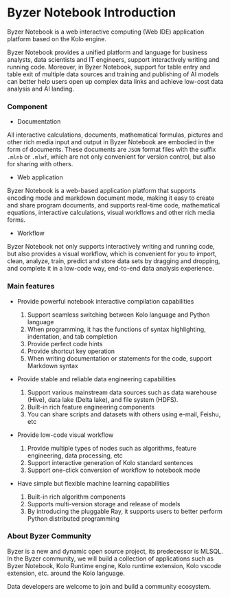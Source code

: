 # Byzer Notebook Introduction

Byzer Notebook is a web interactive computing (Web IDE) application platform based on the Kolo engine.

Byzer Notebook provides a unified platform and language for business analysts, data scientists and IT engineers, support interactively writing and running code. Moreover, in Byzer Notebook, support for table entry and table exit of multiple data sources and training and publishing of AI models can better help users open up complex data links and achieve low-cost data analysis and AI landing.



### Component

* Documentation

All interactive calculations, documents, mathematical formulas, pictures and other rich media input and output in Byzer Notebook are embodied in the form of documents. These documents are `JSON` format files with the suffix `.mlnb` or `.mlwf`, which are not only convenient for version control, but also for sharing with others.

* Web application

Byzer Notebook is a web-based application platform that supports encoding mode and markdown document mode, making it easy to create and share program documents, and supports real-time code, mathematical equations, interactive calculations, visual workflows and other rich media forms.

* Workflow

Byzer Notebook not only supports interactively writing and running code, but also provides a visual workflow, which is convenient for you to import, clean, analyze, train, predict and store data sets by dragging and dropping, and complete it in a low-code way, end-to-end data analysis experience.



### Main features

- Provide powerful notebook interactive compilation capabilities

    1. Support seamless switching between Kolo language and Python language
    2. When programming, it has the functions of syntax highlighting, indentation, and tab completion
    3. Provide perfect code hints
    4. Provide shortcut key operation
    5. When writing documentation or statements for the code, support Markdown syntax

  

- Provide stable and reliable data engineering capabilities

    1. Support various mainstream data sources such as data warehouse (Hive), data lake (Delta lake), and file system (HDFS).
    2. Built-in rich feature engineering components
    3. You can share scripts and datasets with others using e-mail, Feishu, etc

  

- Provide low-code visual workflow

    1. Provide multiple types of nodes such as algorithms, feature engineering, data processing, etc
    2. Support interactive generation of Kolo standard sentences
    3. Support one-click conversion of workflow to notebook mode
    
    


- Have simple but flexible machine learning capabilities

    1. Built-in rich algorithm components
    2. Supports multi-version storage and release of models
    3. By introducing the pluggable Ray, it supports users to better perform Python distributed programming




### About Byzer Community

Byzer is a new and dynamic open source project, its predecessor is MLSQL. In the Byzer community, we will build a collection of applications such as Byzer Notebook, Kolo Runtime engine, Kolo runtime extension, Kolo vscode extension, etc. around the Kolo language.

Data developers are welcome to join and build a community ecosystem.
